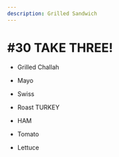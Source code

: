 ```yaml
---
description: Grilled Sandwich
---
```


# \#30 TAKE THREE!

* 
  Grilled Challah

* Mayo
* Swiss
* Roast TURKEY
* HAM
* Tomato
* Lettuce



